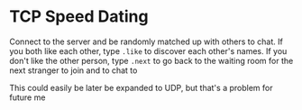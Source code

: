 # TCP Speed Dating

Connect to the server and be randomly matched up with others to chat. If you both like each other, type `.like` to discover each other's names. If you don't like the other person, type `.next` to go back to the waiting room for the next stranger to join and to chat to

This could easily be later be expanded to UDP, but that's a problem for future me